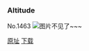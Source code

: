 ### Altitude
No.1463
![图片不见了~~~](https://imgs.xkcd.com/comics/altitude.png)

[原址](https://xkcd.com//1463) [下载](https://imgs.xkcd.com/comics/altitude.png)

